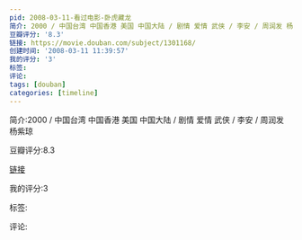 ```yaml
---
pid: 2008-03-11-看过电影-卧虎藏龙
简介: 2000 / 中国台湾 中国香港 美国 中国大陆 / 剧情 爱情 武侠 / 李安 / 周润发 杨紫琼
豆瓣评分: '8.3'
链接: https://movie.douban.com/subject/1301168/
创建时间: '2008-03-11 11:39:57'
我的评分: '3'
标签:
评论:
tags: [douban]
categories: [timeline]
---
```

简介:2000 / 中国台湾 中国香港 美国 中国大陆 / 剧情 爱情 武侠 / 李安 / 周润发 杨紫琼

豆瓣评分:8.3

[链接](https://movie.douban.com/subject/1301168/)

我的评分:3

标签:

评论:

